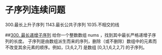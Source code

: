 # 子序列连续问题

300.最长上升子序列
1143.最长公共子序列
1035.不相交的线

##[300. 最长递增子序列](https://leetcode.cn/problems/longest-increasing-subsequence/description/)
给你一个整数数组 nums ，找到其中最长严格递增子序列的长度。
子序列是由数组派生而来的序列，删除（或不删除）数组中的元素而不改变其余元素的顺序。例如，[3,6,2,7] 是数组 [0,3,1,6,2,2,7] 的子序列。
```
